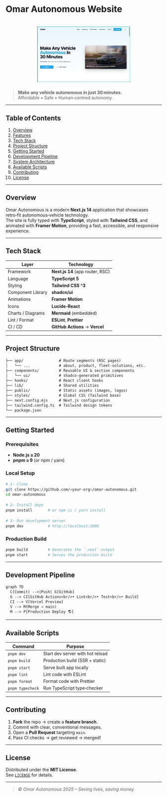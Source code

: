 # Omar Autonomous Website

<h1 align="center">
  <img src="home.png" alt="Homepage Screenshot" width="300">
</h1>

> **Make any vehicle autonomous in just 30 minutes.**  
> Affordable&nbsp;•&nbsp;Safe&nbsp;•&nbsp;Human‑centred autonomy.

---

## Table of Contents
1. [Overview](#overview)  
2. [Features](#features)  
3. [Tech Stack](#tech-stack)  
4. [Project Structure](#project-structure)  
5. [Getting Started](#getting-started)  
6. [Development Pipeline](#development-pipeline)  
7. [System Architecture](#system-architecture)  
8. [Available Scripts](#available-scripts)  
9. [Contributing](#contributing)  
10. [License](#license)

---

## Overview
Omar Autonomous is a modern **Next.js&nbsp;14** application that showcases retro‑fit autonomous‑vehicle technology.  
The site is fully typed with **TypeScript**, styled with **Tailwind CSS**, and animated with **Framer Motion**, providing a fast, accessible, and responsive experience.


---

## Tech Stack
| Layer              | Technology |
| ------------------ | ---------- |
| Framework          | **Next.js 14** (app router, RSC) |
| Language           | **TypeScript 5** |
| Styling            | **Tailwind CSS ^3** |
| Component Library  | **shadcn/ui** |
| Animations         | **Framer Motion** |
| Icons              | **Lucide‑React** |
| Charts / Diagrams  | **Mermaid** (embedded) |
| Lint / Format      | **ESLint**, **Prettier** |
| CI / CD            | **GitHub Actions** → **Vercel** |

---

## Project Structure
```text
├── app/                # Route segments (RSC pages)
│   └── ...             # about, product, fleet-solutions, etc.
├── components/         # Reusable UI & section components
│   └── ui/             # shadcn-generated primitives
├── hooks/              # React client hooks
├── lib/                # Shared utilities
├── public/             # Static assets (images, logos)
├── styles/             # Global CSS (Tailwind base)
├── next.config.mjs     # Next.js configuration
├── tailwind.config.ts  # Tailwind design tokens
└── package.json
```

---

## Getting Started

### Prerequisites
- **Node.js ≥ 20**
- **pnpm ≥ 9** (or npm / yarn)

### Local Setup
```bash
# 1‒ Clone
git clone https://github.com/<your‑org>/omar-autonomous.git
cd omar-autonomous

# 2‒ Install deps
pnpm install       # or npm ci / yarn install

# 3‒ Run development server
pnpm dev           # http://localhost:3000
```

### Production Build
```bash
pnpm build         # Generates the `.next` output
pnpm start         # Serves the production build
```

---

## Development Pipeline

```mermaid
graph TD
  C(Commit) -->|Push| G[GitHub]
  G --> CI[GitHub Actions<br/>• Lint<br/>• Test<br/>• Build]
  CI --> V[Vercel Preview]
  V --> M(Merge → main)
  M --> P[Production Deploy 🌎]
```
---

## Available Scripts

| Command          | Purpose                           |
| ---------------- | --------------------------------- |
| `pnpm dev`       | Start dev server with hot reload  |
| `pnpm build`     | Production build (SSR + static)   |
| `pnpm start`     | Serve built app locally           |
| `pnpm lint`      | Lint code with ESLint             |
| `pnpm format`    | Format code with Prettier         |
| `pnpm typecheck` | Run TypeScript type‑checker       |

---

## Contributing
1. **Fork** the repo → create a **feature branch**.  
2. Commit with clear, conventional messages.  
3. Open a **Pull Request** targeting `main`.  
4. Pass CI checks → get reviewed → merged!

---

## License
Distributed under the **MIT License**.  
See [`LICENSE`](LICENSE) for details.

---

> _© Omar Autonomous 2025 – Saving lives, saving money._
